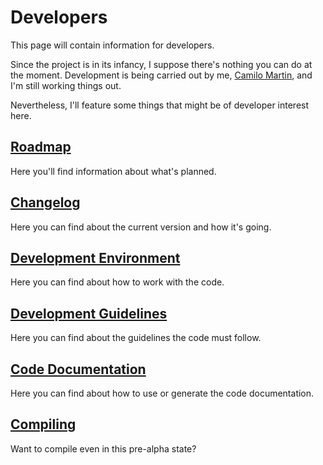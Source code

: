 # Developers #

This page will contain information for developers.

Since the project is in its infancy, I suppose there's nothing you can do at the moment. Development is being carried out by me, [Camilo Martin](http://about.me/camilomartin), and I'm still working things out.

Nevertheless, I'll feature some things that might be of developer interest here.

## [Roadmap](Roadmap.md) ##

Here you'll find information about what's planned.

## [Changelog](Changelog.md) ##

Here you can find about the current version and how it's going.

## [Development Environment](DevelopmentEnvironment.md) ##

Here you can find about how to work with the code.

## [Development Guidelines](DevelopmentGuidelines.md) ##

Here you can find about the guidelines the code must follow.

## [Code Documentation](CodeDocumentation.md) ##

Here you can find about how to use or generate the code documentation.

## [Compiling](Compiling.md) ##

Want to compile even in this pre-alpha state?